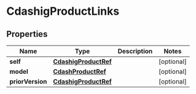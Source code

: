 

# CdashigProductLinks

## Properties

Name | Type | Description | Notes
------------ | ------------- | ------------- | -------------
**self** | [**CdashigProductRef**](CdashigProductRef.md) |  |  [optional]
**model** | [**CdashProductRef**](CdashProductRef.md) |  |  [optional]
**priorVersion** | [**CdashigProductRef**](CdashigProductRef.md) |  |  [optional]




